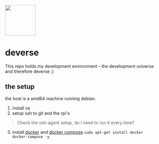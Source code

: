 <img src="./yZ_Logo.png" width="100">

# deverse
This repo holds my development environment - the development universe and therefore deverse ;)

## the setup
the host is a amd64 machine running debian.

1. install os
2. setup ssh to git and the rpi's

> Check the ssh-agent setup, do I need to run it every time?

3. install [docker](https://store.docker.com/search?type=edition&offering=community) and [docker compose](https://docs.docker.com/compose/install/) `sudo apt-get install docker docker-compose -y`
